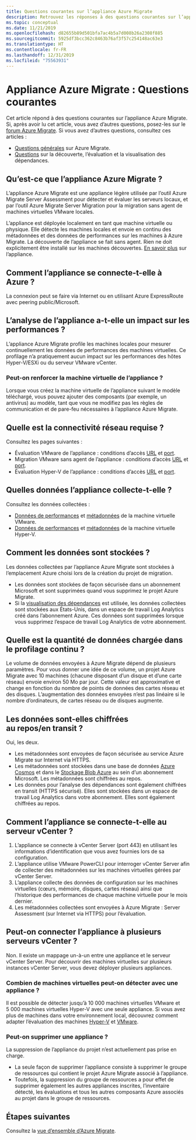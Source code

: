 ```yaml
---
title: Questions courantes sur l’appliance Azure Migrate
description: Retrouvez les réponses à des questions courantes sur l’appliance Azure Migrate.
ms.topic: conceptual
ms.date: 11/21/2019
ms.openlocfilehash: d82655b89d501bfa7ac4b5a7d008b26a2308f885
ms.sourcegitcommit: 5925df3bcc362c8463b76af3f57c254148ac63e3
ms.translationtype: HT
ms.contentlocale: fr-FR
ms.lasthandoff: 12/31/2019
ms.locfileid: "75563931"
---
```

# <a name="azure-migrate-appliance-common-questions"></a>Appliance Azure Migrate : Questions courantes

Cet article répond à des questions courantes sur l’appliance Azure Migrate. Si, après avoir lu cet article, vous avez d’autres questions, posez-les sur le [forum Azure Migrate](https://aka.ms/AzureMigrateForum). Si vous avez d’autres questions, consultez ces articles :

- [Questions générales](resources-faq.md) sur Azure Migrate.
- [Questions](common-questions-discovery-assessment.md) sur la découverte, l’évaluation et la visualisation des dépendances.


## <a name="what-is-the-azure-migrate-appliance"></a>Qu’est-ce que l’appliance Azure Migrate ?

L’appliance Azure Migrate est une appliance légère utilisée par l’outil Azure Migrate Server Assessment pour détecter et évaluer les serveurs locaux, et par l’outil Azure Migrate Server Migration pour la migration sans agent de machines virtuelles VMware locales. 

L’appliance est déployée localement en tant que machine virtuelle ou physique. Elle détecte les machines locales et envoie en continu des métadonnées et des données de performances sur les machines à Azure Migrate. La découverte de l’appliance se fait sans agent. Rien ne doit explicitement être installé sur les machines découvertes. [En savoir plus](migrate-appliance.md) sur l’appliance.

## <a name="how-does-the-appliance-connect-to-azure"></a>Comment l’appliance se connecte-t-elle à Azure ?

La connexion peut se faire via Internet ou en utilisant Azure ExpressRoute avec peering public/Microsoft.

## <a name="does-appliance-analysis-impact-performance"></a>L’analyse de l’appliance a-t-elle un impact sur les performances ?

L’appliance Azure Migrate profile les machines locales pour mesurer continuellement les données de performances des machines virtuelles. Ce profilage n’a pratiquement aucun impact sur les performances des hôtes Hyper-V/ESXi ou du serveur VMware vCenter.

### <a name="can-i-harden-the-appliance-vm"></a>Peut-on renforcer la machine virtuelle de l’appliance ?

Lorsque vous créez la machine virtuelle de l’appliance suivant le modèle téléchargé, vous pouvez ajouter des composants (par exemple, un antivirus) au modèle, tant que vous ne modifiez pas les règles de communication et de pare-feu nécessaires à l’appliance Azure Migrate.


## <a name="what-network-connectivity-is-needed"></a>Quelle est la connectivité réseau requise ?

Consultez les pages suivantes :
- Évaluation VMware de l’appliance : conditions d’accès [URL](migrate-support-matrix-vmware.md#assessment-url-access-requirements) et [port](migrate-support-matrix-vmware.md#assessment-port-requirements).
- Migration VMware sans agent de l’appliance : conditions d’accès [URL](migrate-support-matrix-vmware.md#agentless-migration-url-access-requirements) et [port](migrate-support-matrix-vmware.md#agentless-migration-port-requirements).
- Évaluation Hyper-V de l’appliance : conditions d’accès [URL](migrate-support-matrix-hyper-v.md#assessment-appliance-url-access) et [port](migrate-support-matrix-hyper-v.md#assessment-port-requirements).


## <a name="what-data-does-the-appliance-collect"></a>Quelles données l’appliance collecte-t-elle ?

Consultez les données collectées :

- [Données de performances](migrate-appliance.md#collected-performance-data-vmware) et [métadonnées](migrate-appliance.md#collected-metadata-vmware) de la machine virtuelle VMware.
- [Données de performances](migrate-appliance.md#collected-performance-data-hyper-v) et [métadonnées](migrate-appliance.md#collected-metadata-hyper-v) de la machine virtuelle Hyper-V.


## <a name="how-is-data-stored"></a>Comment les données sont stockées ?

Les données collectées par l’appliance Azure Migrate sont stockées à l’emplacement Azure choisi lors de la création du projet de migration. 

- Les données sont stockées de façon sécurisée dans un abonnement Microsoft et sont supprimées quand vous supprimez le projet Azure Migrate.
- Si la [visualisation des dépendances](concepts-dependency-visualization.md) est utilisée, les données collectées sont stockées aux États-Unis, dans un espace de travail Log Analytics créé dans l’abonnement Azure. Ces données sont supprimées lorsque vous supprimez l’espace de travail Log Analytics de votre abonnement.

## <a name="how-much-data-is-uploaded-in-continuous-profiling"></a>Quelle est la quantité de données chargée dans le profilage continu ?

Le volume de données envoyées à Azure Migrate dépend de plusieurs paramètres. Pour vous donner une idée de ce volume, un projet Azure Migrate avec 10 machines (chacune disposant d’un disque et d’une carte réseau) envoie environ 50 Mo par jour. Cette valeur est approximative et change en fonction du nombre de points de données des cartes réseau et des disques. L’augmentation des données envoyées n’est pas linéaire si le nombre d’ordinateurs, de cartes réseau ou de disques augmente.

## <a name="is-data-encrypted-at-restin-transit"></a>Les données sont-elles chiffrées au repos/en transit ?

Oui, les deux.

- Les métadonnées sont envoyées de façon sécurisée au service Azure Migrate sur Internet via HTTPS.
- Les métadonnées sont stockées dans une base de données [Azure Cosmos](../cosmos-db/database-encryption-at-rest.md) et dans le [Stockage Blob Azure](../storage/common/storage-service-encryption.md) au sein d’un abonnement Microsoft. Les métadonnées sont chiffrées au repos.
- Les données pour l’analyse des dépendances sont également chiffrées en transit (HTTPS sécurisé). Elles sont stockées dans un espace de travail Log Analytics dans votre abonnement. Elles sont également chiffrées au repos.

## <a name="how-does-the-appliance-connect-to-vcenter-server"></a>Comment l’appliance se connecte-t-elle au serveur vCenter ?

1. L’appliance se connecte à vCenter Server (port 443) en utilisant les informations d’identification que vous avez fournies lors de sa configuration.
2. L’appliance utilise VMware PowerCLI pour interroger vCenter Server afin de collecter des métadonnées sur les machines virtuelles gérées par vCenter Server.
3. L’appliance collecte des données de configuration sur les machines virtuelles (cœurs, mémoire, disques, cartes réseau) ainsi que l’historique des performances de chaque machine virtuelle pour le mois dernier.
4. Les métadonnées collectées sont envoyées à Azure Migrate : Server Assessment (sur Internet via HTTPS) pour l’évaluation.

## <a name="can-i-connect-the-appliance-to-multiple-vcenter-servers"></a>Peut-on connecter l’appliance à plusieurs serveurs vCenter ?

Non. Il existe un mappage un-à-un entre une appliance et le serveur vCenter Server. Pour découvrir des machines virtuelles sur plusieurs instances vCenter Server, vous devez déployer plusieurs appliances.

### <a name="how-many-vms-can-i-discover-with-an-appliance"></a>Combien de machines virtuelles peut-on détecter avec une appliance ?

Il est possible de détecter jusqu’à 10 000 machines virtuelles VMware et 5 000 machines virtuelles Hyper-V avec une seule appliance. Si vous avez plus de machines dans votre environnement local, découvrez comment adapter l’évaluation des machines [Hyper-V](scale-hyper-v-assessment.md) et [VMware](scale-vmware-assessment.md).

### <a name="can-i-delete-an-appliance"></a>Peut-on supprimer une appliance ?

La suppression de l’appliance du projet n’est actuellement pas prise en charge.

- La seule façon de supprimer l’appliance consiste à supprimer le groupe de ressources qui contient le projet Azure Migrate associé à l’appliance.
- Toutefois, la suppression du groupe de ressources a pour effet de supprimer également les autres appliances inscrites, l’inventaire détecté, les évaluations et tous les autres composants Azure associés au projet dans le groupe de ressources.


## <a name="next-steps"></a>Étapes suivantes
Consultez la [vue d’ensemble d’Azure Migrate](migrate-services-overview.md).
